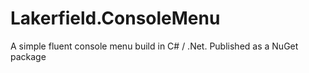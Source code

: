# Lakerfield.ConsoleMenu
A simple fluent console menu build in C# / .Net. Published as a NuGet package
